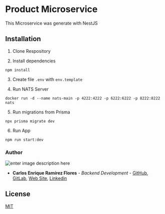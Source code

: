 # Product Microservice

This Microservice was generate with NestJS

## Installation

1. Clone Respository

2. Install dependencies

```
npm install
```

3. Create file `.env` with `env.template`

4. Run NATS Server

```
docker run -d --name nats-main -p 4222:4222 -p 6222:6222 -p 8222:8222 nats
```

5. Run migrations from Prisma

```
npx prisma migrate dev
```

6. Run App

```
npm run start:dev
```

### Author

![enter image description here](https://avatars1.githubusercontent.com/u/6466769?s=170&v=4)

- **Carlos Enrique Ramírez Flores** - _Backend Development_ - [GitHub](https://github.com/linuxcarl), [GitLab](https://gitlab.com/linux-carl), [Web Site](https://www.carlosramirezflores.com), [Linkedin](https://www.linkedin.com/in/carlos-enrique-ram%C3%ADrez-flores/)

## License

[MIT](https://choosealicense.com/licenses/mit/)
